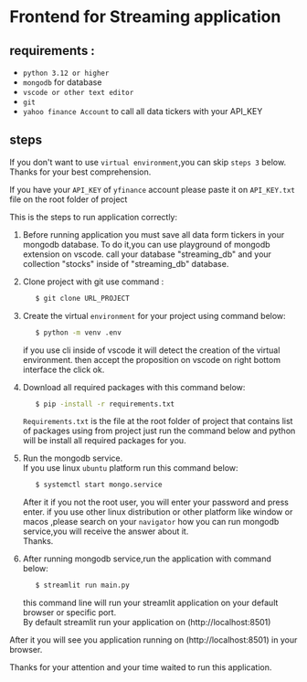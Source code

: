# Frontend for Streaming application

## requirements :

- `python 3.12 or higher`
- `mongodb` for database
- `vscode or other text editor`
- `git`
- `yahoo finance Account` to call all data tickers with your API_KEY

## steps

If you don't want to use `virtual environment`,you can skip `steps 3` below.<br>
Thanks for your best comprehension.<br>

If you have your `API_KEY` of `yfinance` account please paste it on `API_KEY.txt` file on the root folder of project

This is the steps to run application correctly:

1. Before running application you must save all data form tickers in your mongodb database.
   To do it,you can use playground of mongodb extension on vscode.
   call your database "streaming_db" and your collection "stocks" inside of "streaming_db" database.

2. Clone project with git use command :

   ```cmd
      $ git clone URL_PROJECT
   ```

3. Create the virtual `environment` for your project using command below:

   ```cmd
      $ python -m venv .env
   ```

   if you use cli inside of vscode it will detect the creation of the virtual environment.
   then accept the proposition on vscode on right bottom interface the click ok.

4. Download all required packages with this command below:

   ```cmd
      $ pip -install -r requirements.txt
   ```

   `Requirements.txt` is the file at the root folder of project that contains list of packages using from project just run the command below and python will be install all required packages for you.

5. Run the mongodb service.<br/>
   If you use linux `ubuntu` platform run this command below:

   ```cmd
      $ systemctl start mongo.service
   ```

   After it if you not the root user, you will enter your password and press enter.
   if you use other linux distribution or other platform like window or macos ,please search on your `navigator` how you can run mongodb service,you will receive the answer about it.<br>
   Thanks.

6. After running mongodb service,run the application with command below:

   ```cmd
      $ streamlit run main.py
   ```

   this command line will run your streamlit application on your default browser or specific port.<br>
   By default streamlit run your application on (http://localhost:8501)

After it you will see you application running on (http://localhost:8501) in your browser.

Thanks for your attention and your time waited to run this application.
